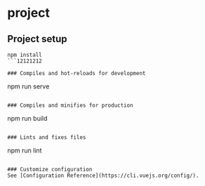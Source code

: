 # project

## Project setup

````
npm install
```12121212

### Compiles and hot-reloads for development
````

npm run serve

```

### Compiles and minifies for production
```

npm run build

```

### Lints and fixes files
```

npm run lint

```

### Customize configuration
See [Configuration Reference](https://cli.vuejs.org/config/).
```
